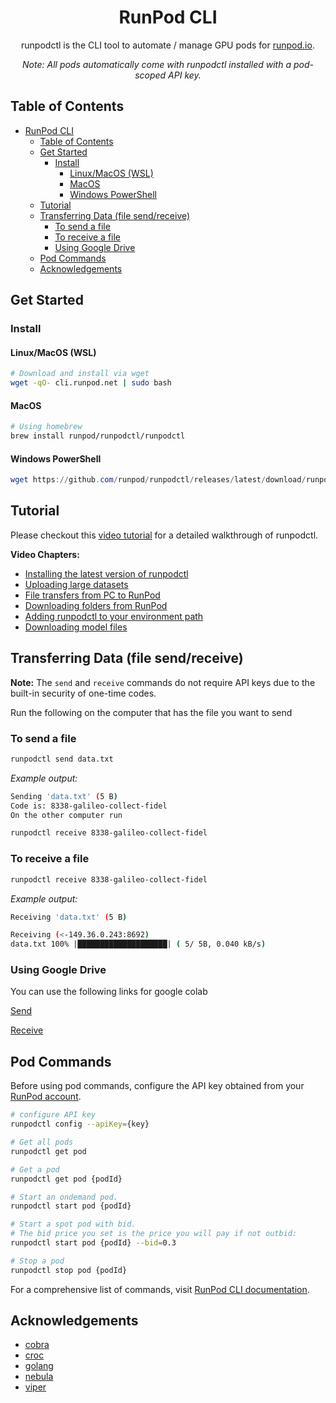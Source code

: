 <div align="center">

# RunPod CLI

runpodctl is the CLI tool to automate / manage GPU pods for [runpod.io](https://runpod.io).

_Note: All pods automatically come with runpodctl installed with a pod-scoped API key._

</div>

## Table of Contents

- [RunPod CLI](#runpod-cli)
  - [Table of Contents](#table-of-contents)
  - [Get Started](#get-started)
    - [Install](#install)
      - [Linux/MacOS (WSL)](#linuxmacos-wsl)
      - [MacOS](#macos)
      - [Windows PowerShell](#windows-powershell)
  - [Tutorial](#tutorial)
  - [Transferring Data (file send/receive)](#transferring-data-file-sendreceive)
    - [To send a file](#to-send-a-file)
    - [To receive a file](#to-receive-a-file)
    - [Using Google Drive](#using-google-drive)
  - [Pod Commands](#pod-commands)
  - [Acknowledgements](#acknowledgements)

## Get Started

### Install

#### Linux/MacOS (WSL)

```bash
# Download and install via wget
wget -qO- cli.runpod.net | sudo bash
```

#### MacOS

```bash
# Using homebrew
brew install runpod/runpodctl/runpodctl
```

#### Windows PowerShell

```powershell
wget https://github.com/runpod/runpodctl/releases/latest/download/runpodctl-windows-amd64.exe -O runpodctl.exe
```

## Tutorial

Please checkout this [video tutorial](https://www.youtube.com/watch?v=QN1vdGhjcRc) for a detailed walkthrough of runpodctl.

**Video Chapters:**

- [Installing the latest version of runpodctl](https://www.youtube.com/watch?v=QN1vdGhjcRc&t=1384s)
- [Uploading large datasets](https://www.youtube.com/watch?v=QN1vdGhjcRc&t=2068s)
- [File transfers from PC to RunPod](https://www.youtube.com/watch?v=QN1vdGhjcRc&t=2106s)
- [Downloading folders from RunPod](https://www.youtube.com/watch?v=QN1vdGhjcRc&t=2549s)
- [Adding runpodctl to your environment path](https://www.youtube.com/watch?v=QN1vdGhjcRc&t=2589s)
- [Downloading model files](https://www.youtube.com/watch?v=QN1vdGhjcRc&t=4871s)

## Transferring Data (file send/receive)

**Note:** The `send` and `receive` commands do not require API keys due to the built-in security of one-time codes.

Run the following on the computer that has the file you want to send

### To send a file

```bash
runpodctl send data.txt
```

_Example output:_

```bash
Sending 'data.txt' (5 B)
Code is: 8338-galileo-collect-fidel
On the other computer run

runpodctl receive 8338-galileo-collect-fidel
```

### To receive a file

```bash
runpodctl receive 8338-galileo-collect-fidel
```

_Example output:_

```bash
Receiving 'data.txt' (5 B)

Receiving (<-149.36.0.243:8692)
data.txt 100% |████████████████████| ( 5/ 5B, 0.040 kB/s)
```

### Using Google Drive

You can use the following links for google colab

[Send](https://colab.research.google.com/drive/1UaODD9iGswnKF7SZfsvwHDGWWwLziOsr#scrollTo=2nlcIAY3gGLt)

[Receive](https://colab.research.google.com/drive/1ot8pODgystx1D6_zvsALDSvjACBF1cj6#scrollTo=RF1bMqhBOpSZ)

## Pod Commands

Before using pod commands, configure the API key obtained from your [RunPod account](https://runpod.io/console/user/settings).

```bash
# configure API key
runpodctl config --apiKey={key}

# Get all pods
runpodctl get pod

# Get a pod
runpodctl get pod {podId}

# Start an ondemand pod.
runpodctl start pod {podId}

# Start a spot pod with bid.
# The bid price you set is the price you will pay if not outbid:
runpodctl start pod {podId} --bid=0.3

# Stop a pod
runpodctl stop pod {podId}
```

For a comprehensive list of commands, visit [RunPod CLI documentation](docs/runpodctl.md).

## Acknowledgements

- [cobra](https://github.com/spf13/cobra)
- [croc](https://github.com/schollz/croc)
- [golang](https://go.dev/)
- [nebula](https://github.com/slackhq/nebula)
- [viper](https://github.com/spf13/viper)
